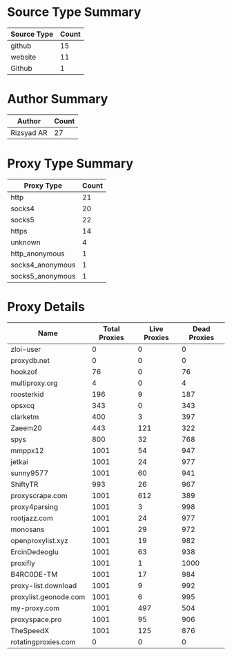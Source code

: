 # Source Type Summary

| Source Type | Count |
|-------------|-------|
| github | 15 |
| website | 11 |
| Github | 1 |


# Author Summary

| Author | Count |
|--------|-------|
| Rizsyad AR | 27 |


# Proxy Type Summary

| Proxy Type | Count |
|------------|-------|
| http | 21 |
| socks4 | 20 |
| socks5 | 22 |
| https | 14 |
| unknown | 4 |
| http_anonymous | 1 |
| socks4_anonymous | 1 |
| socks5_anonymous | 1 |


# Proxy Details

| Name | Total Proxies | Live Proxies | Dead Proxies |
|------|---------------|--------------|---------------|
| zloi-user | 0 | 0 | 0 |
| proxydb.net | 0 | 0 | 0 |
| hookzof | 76 | 0 | 76 |
| multiproxy.org | 4 | 0 | 4 |
| roosterkid | 196 | 9 | 187 |
| opsxcq | 343 | 0 | 343 |
| clarketm | 400 | 3 | 397 |
| Zaeem20 | 443 | 121 | 322 |
| spys | 800 | 32 | 768 |
| mmppx12 | 1001 | 54 | 947 |
| jetkai | 1001 | 24 | 977 |
| sunny9577 | 1001 | 60 | 941 |
| ShiftyTR | 993 | 26 | 967 |
| proxyscrape.com | 1001 | 612 | 389 |
| proxy4parsing | 1001 | 3 | 998 |
| rootjazz.com | 1001 | 24 | 977 |
| monosans | 1001 | 29 | 972 |
| openproxylist.xyz | 1001 | 19 | 982 |
| ErcinDedeoglu | 1001 | 63 | 938 |
| proxifly | 1001 | 1 | 1000 |
| B4RC0DE-TM | 1001 | 17 | 984 |
| proxy-list.download | 1001 | 9 | 992 |
| proxylist.geonode.com | 1001 | 6 | 995 |
| my-proxy.com | 1001 | 497 | 504 |
| proxyspace.pro | 1001 | 95 | 906 |
| TheSpeedX | 1001 | 125 | 876 |
| rotatingproxies.com | 0 | 0 | 0 |
